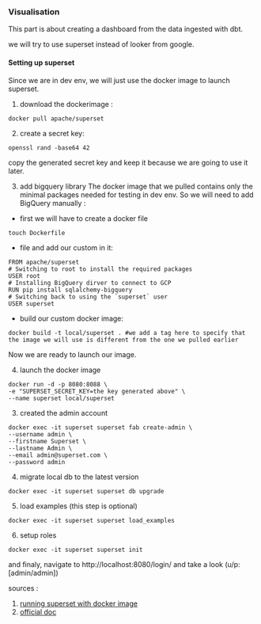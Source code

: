 ### Visualisation
This part is about creating a dashboard from the data ingested with dbt.

we will try to use superset instead of looker from google.

#### Setting up superset
Since we are in dev env, we will just use the docker image to launch superset.

1. download the dockerimage :
```
docker pull apache/superset
```

2. create a secret key:

```
openssl rand -base64 42
```
copy the generated secret key and keep it because we are going to use it later.

3. add bigquery library
The docker image that we pulled contains only the minimal packages needed for testing in dev env. So we will need to add BigQuery manually :

* first we will have to create a docker file
```
touch Dockerfile
```

* file and add our custom in it: 
```
FROM apache/superset
# Switching to root to install the required packages
USER root
# Installing BigQuery dirver to connect to GCP
RUN pip install sqlalchemy-bigquery
# Switching back to using the `superset` user
USER superset
```

* build our custom docker image:
```
docker build -t local/superset . #we add a tag here to specify that the image we will use is different from the one we pulled earlier
```

Now we are ready to launch our image.


4. launch the docker image

```
docker run -d -p 8080:8088 \
-e "SUPERSET_SECRET_KEY=the key generated above" \
--name superset local/superset
```

3. created the admin account
```
docker exec -it superset superset fab create-admin \
--username admin \
--firstname Superset \
--lastname Admin \
--email admin@superset.com \
--password admin
```

4. migrate local db to the latest version 
```
docker exec -it superset superset db upgrade
```

5. load examples (this step is optional) 
```
docker exec -it superset superset load_examples
```

6. setup roles
```
docker exec -it superset superset init
```

and finaly, navigate to http://localhost:8080/login/ and take a look (u/p: [admin/admin])

sources : 
1. [running superset with docker image](https://hub.docker.com/r/apache/superset)
2. [official doc](https://superset.apache.org/docs/intro)

